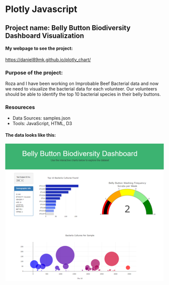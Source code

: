 # Plotly Javascript

## Project name: Belly Button Biodiversity Dashboard Visualization
#### My webpage to see the project:
https://daniel89mk.github.io/plotly_chart/

### Purpose of the project:
Roza and I have been working on Improbable Beef Bacterial data and now we need to visualize the bacterial data for each volunteer. 
Our volunteers should be able to identify the top 10 bacterial species in their belly buttons.

### Resoureces
  - Data Sources: samples.json
  - Tools: JavaScript, HTML, D3 

#### The data looks like this:
![webpage](webpage.png)
